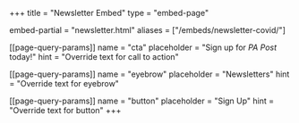 +++
title = "Newsletter Embed"
type = "embed-page"

embed-partial = "newsletter.html"
aliases = ["/embeds/newsletter-covid/"]

[[page-query-params]]
name = "cta"
placeholder = "Sign up for <i>PA Post</i> today!"
hint = "Override text for call to action"

[[page-query-params]]
name = "eyebrow"
placeholder = "Newsletters"
hint = "Override text for eyebrow"

[[page-query-params]]
name = "button"
placeholder = "Sign Up"
hint = "Override text for button"
+++
